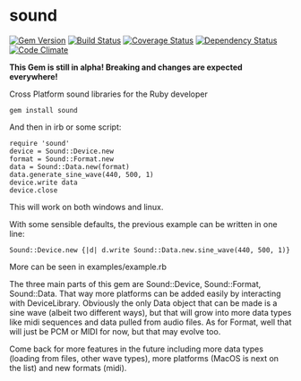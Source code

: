 sound
=====
[![Gem Version](https://badge.fury.io/rb/sound.svg)](http://badge.fury.io/rb/sound)
[![Build Status](https://travis-ci.org/RSMP/sound.svg?branch=master)](https://travis-ci.org/RSMP/sound)
[![Coverage Status](https://coveralls.io/repos/RSMP/sound/badge.png)](https://coveralls.io/r/RSMP/sound)
[![Dependency Status](https://gemnasium.com/RSMP/sound.svg)](https://gemnasium.com/RSMP/sound)
[![Code Climate](https://codeclimate.com/github/RSMP/sound/badges/gpa.svg)](https://codeclimate.com/github/RSMP/sound)

**This Gem is still in alpha! Breaking and changes are expected everywhere!**

Cross Platform sound libraries for the Ruby developer

    gem install sound

And then in irb or some script:

    require 'sound'
    device = Sound::Device.new
    format = Sound::Format.new
    data = Sound::Data.new(format)
    data.generate_sine_wave(440, 500, 1)
    device.write data
    device.close
    
This will work on both windows and linux.

With some sensible defaults, the previous example can be written in one line:

    Sound::Device.new {|d| d.write Sound::Data.new.sine_wave(440, 500, 1)}

More can be seen in examples/example.rb

The three main parts of this gem are Sound::Device, Sound::Format, Sound::Data.
That way more platforms can be added easily by interacting with DeviceLibrary.
Obviously the only Data object that can be made is a sine wave (albeit two
different ways), but that will grow into more data types like midi sequences and
data pulled from audio files.  As for Format, well that will just be PCM or MIDI
for now, but that may evolve too.

Come back for more features in the future including more data types (loading
from files, other wave types), more platforms (MacOS is next on the list) and
new formats (midi).
